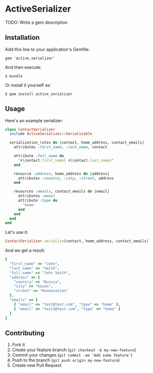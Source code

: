 # ActiveSerializer

TODO: Write a gem description

## Installation

Add this line to your application's Gemfile:

    gem 'active_serializer'

And then execute:

    $ bundle

Or install it yourself as:

    $ gem install active_serializer

## Usage

Here's an example serializer:
```ruby
class ContactSerializer
  include ActiveSerializer::Serializable

  serialization_rules do |contact, home_address, contact_emails|
    attributes :first_name, :last_name, contact

    attribute :full_name do
      "#{contact.first_name} #{contact.last_name}"
    end

    resource :address, home_address do |address|
      attributes :country, :city, :street, address
    end

    resources :emails, contact_emails do |email|
      attributes :email
      attribute :type do
        'home'
      end
    end
  end
end
```

Let's use it:
```ruby
ContactSerializer.serialize(contact, home_address, contact_emails)
```

And we get a result:
```ruby
{
  "first_name" => "John",
  "last_name" => "Smith",
  "full_name" => "John Smith",
  "address" => {
    "country" => "Russia",
    "city" => "Kazan",
    "street" => "Kosmonavton"
  },
  "emails" => [
    { "email" => "test@test.com", "type" => "home" },
    { "email" => "test2@test.com", "type" => "home" }
  ]
}
```

## Contributing

1. Fork it
2. Create your feature branch (`git checkout -b my-new-feature`)
3. Commit your changes (`git commit -am 'Add some feature'`)
4. Push to the branch (`git push origin my-new-feature`)
5. Create new Pull Request

